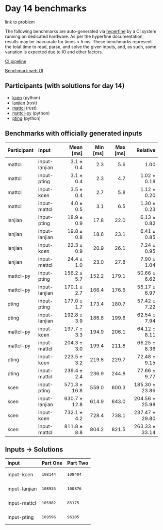 # Day 14 benchmarks

[link to problem](https://adventofcode.com/2023/day/14)

The following benchmarks are auto-generated via
[hyperfine](https://github.com/sharkdp/hyperfine) by a CI system running on
dedicated hardware. As per the hyperfine documentation, results may be
inaccurate for times < 5 ms. These benchmarks represent the total time to read,
parse, and solve the given inputs, and, as such, some variation is expected due
to IO and other factors.

[CI pipeline](http://ci.papercode.net:8080/teams/main/pipelines/aoc2023)

[Benchmark web UI](https://aoc.ancalagon.black)


## Participants (with solutions for day 14)

- [kcen](https://github.com/kcen/aoc2023) (python)
- [lanjian](https://github.com/lanjian/aoc-2023) (rust)
- [mattcl](https://github.com/mattcl/aoc2023) (rust)
- [mattcl-py](https://github.com/mattcl/aoc2023-py) (python)
- [pting](https://github.com/pting/aoc2023) (python)


## Benchmarks with officially generated inputs

| Participant | Input | Mean [ms] | Min [ms] | Max [ms] | Relative |
|:---|:---|---:|---:|---:|---:|
| mattcl | input-lanjian | 3.1 ± 0.4 | 2.3 | 5.6 | 1.00 |
| mattcl | input-pting | 3.1 ± 0.4 | 2.3 | 4.7 | 1.02 ± 0.18 |
| mattcl | input-kcen | 3.5 ± 0.4 | 2.7 | 5.8 | 1.12 ± 0.20 |
| mattcl | input-mattcl | 4.0 ± 0.5 | 3.1 | 6.5 | 1.30 ± 0.23 |
| lanjian | input-pting | 18.9 ± 0.9 | 17.8 | 22.0 | 6.13 ± 0.82 |
| lanjian | input-lanjian | 19.8 ± 0.8 | 18.6 | 23.1 | 6.41 ± 0.85 |
| lanjian | input-kcen | 22.3 ± 0.9 | 20.9 | 26.1 | 7.24 ± 0.95 |
| lanjian | input-mattcl | 24.4 ± 1.0 | 23.0 | 27.8 | 7.90 ± 1.04 |
| mattcl-py | input-pting | 156.2 ± 5.7 | 152.2 | 179.1 | 50.66 ± 6.62 |
| mattcl-py | input-lanjian | 170.1 ± 2.7 | 166.4 | 176.6 | 55.17 ± 6.97 |
| pting | input-pting | 177.0 ± 1.7 | 173.4 | 180.7 | 57.42 ± 7.22 |
| pting | input-lanjian | 192.8 ± 3.9 | 186.8 | 199.6 | 62.54 ± 7.94 |
| mattcl-py | input-kcen | 197.7 ± 3.3 | 194.9 | 206.1 | 64.12 ± 8.11 |
| mattcl-py | input-mattcl | 204.3 ± 3.0 | 199.4 | 211.8 | 66.25 ± 8.36 |
| pting | input-kcen | 223.5 ± 3.2 | 219.8 | 229.7 | 72.48 ± 9.15 |
| pting | input-mattcl | 239.4 ± 2.4 | 236.9 | 244.8 | 77.66 ± 9.77 |
| kcen | input-pting | 571.3 ± 16.8 | 559.0 | 600.3 | 185.30 ± 23.86 |
| kcen | input-lanjian | 630.7 ± 12.8 | 614.9 | 643.0 | 204.56 ± 25.98 |
| kcen | input-kcen | 732.1 ± 4.2 | 728.4 | 738.1 | 237.47 ± 29.80 |
| kcen | input-mattcl | 811.8 ± 8.8 | 804.2 | 821.5 | 263.33 ± 33.14 |


## Inputs -> Solutions

| Input | Part One | Part Two |
|:---|:---|:---|
|input-kcen|<pre>108144</pre>|<pre>108404</pre>|
|input-lanjian|<pre>108935</pre>|<pre>100876</pre>|
|input-mattcl|<pre>105982</pre>|<pre>85175</pre>|
|input-pting|<pre>109596</pre>|<pre>96105</pre>|